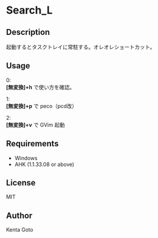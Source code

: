# Search_L 

## Description  
起動するとタスクトレイに常駐する。オレオレショートカット。    

## Usage  
0:  
**[無変換]+h** で使い方を確認。  

1:  
**[無変換]+p** で peco（pcd改）  

2:  
**[無変換]+v** で GVim 起動  

## Requirements  
- Windows  
- AHK (1.1.33.08 or above)

## License
MIT

## Author  
Kenta Goto
